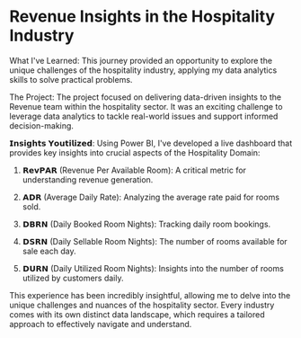 # Revenue Insights in the Hospitality Industry


What I've Learned: This journey provided an opportunity to explore the unique challenges of the hospitality industry, applying my data analytics skills to solve practical problems.

The Project: The project focused on delivering data-driven insights to the Revenue team within the hospitality sector. It was an exciting challenge to leverage data analytics to tackle real-world issues and support informed decision-making.


𝗜𝗻𝘀𝗶𝗴𝗵𝘁𝘀 𝗬𝗼𝘂𝘁𝗶𝗹𝗶𝘇𝗲𝗱: Using Power BI, I've developed a live dashboard that provides key insights into crucial aspects of the Hospitality Domain:

1. 𝗥𝗲𝘃𝗣𝗔𝗥 (Revenue Per Available Room): A critical metric for understanding revenue generation.

2. 𝗔𝗗𝗥 (Average Daily Rate): Analyzing the average rate paid for rooms sold.

3. 𝗗𝗕𝗥𝗡 (Daily Booked Room Nights): Tracking daily room bookings.

4. 𝗗𝗦𝗥𝗡 (Daily Sellable Room Nights): The number of rooms available for sale each day.

5. 𝗗𝗨𝗥𝗡 (Daily Utilized Room Nights): Insights into the number of rooms utilized by customers daily.



This experience has been incredibly insightful, allowing me to delve into the unique challenges and nuances of the hospitality sector. Every industry comes with its own distinct data landscape, which requires a tailored approach to effectively navigate and understand.



